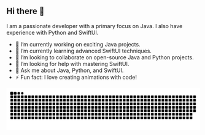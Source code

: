 ## Hi there 👋

I am a passionate developer with a primary focus on Java. I also have experience with Python and SwiftUI.

- 🔭 I’m currently working on exciting Java projects.
- 🌱 I’m currently learning advanced SwiftUI techniques.
- 👯 I’m looking to collaborate on open-source Java and Python projects.
- 🤔 I’m looking for help with mastering SwiftUI.
- 💬 Ask me about Java, Python, and SwiftUI.
- ⚡ Fun fact: I love creating animations with code!

![](https://raw.githubusercontent.com/chainray01/chainray01/output/github-contribution-grid-snake.svg)